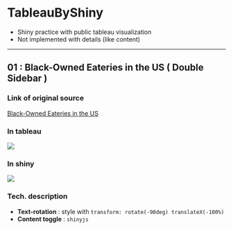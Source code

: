 # TableauByShiny

- Shiny practice with public tableau visualization
- Not implemented with details (like content)

---

## 01 : Black-Owned Eateries in the US ( Double Sidebar )

### Link of original source 

[Black-Owned Eateries in the US](https://public.tableau.com/ko-kr/gallery/black-owned-eateries-us?tab=viz-of-the-day&type=viz-of-the-day)

### In tableau

<img src='https://user-images.githubusercontent.com/6457691/85871068-df127780-b808-11ea-9138-16b0150ac282.gif'>

### In shiny

<img src='https://user-images.githubusercontent.com/6457691/85922114-d333bd80-b8bb-11ea-97ee-e567dbcdf38f.gif'>

### Tech. description

- **Text-rotation** : style with `transform: rotate(-90deg) translateX(-100%)`
- **Content toggle** : `shinyjs`


